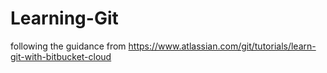 # Learning-Git
following the guidance from https://www.atlassian.com/git/tutorials/learn-git-with-bitbucket-cloud
